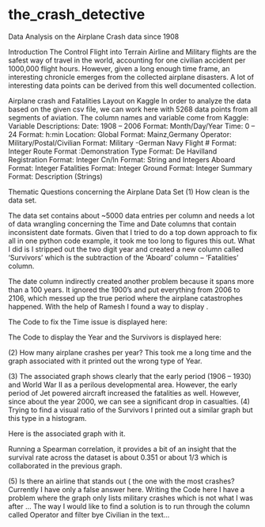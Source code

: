 # the_crash_detective
Data Analysis on the Airplane Crash data since 1908 


Introduction 
The Control Flight into Terrain
Airline and Military flights are the safest way of travel in the world, accounting for one civilian accident per 1000,000 flight hours. However, given a long enough time frame, an interesting chronicle emerges from the collected airplane disasters.
A lot of interesting data points can be derived from this well documented collection. 

Airplane crash and Fatalities Layout on Kaggle
In order to analyze the data based on the given csv file, we can work here with 5268 data points from all segments of aviation. The column names and variable come from Kaggle:
 Variable Descriptions:
Date: 1908 – 2006  Format: Month/Day/Year
Time: 0 – 24           Format: h:min
Location: Global    Format: Mainz,Germany
Operator: Military/Postal/Civilian Format: Military -German Navy
Flight #              Format: Integer
Route                 Format :Demonstration
Type                  Format: De Havilland
Registration       Format: Integer
Cn/ln                 Format: String and Integers
Aboard              Format: Integer
Fatalities           Format: Integer 
Ground             Format: Integer
Summary          Format: Description (Strings)




Thematic Questions concerning the Airplane Data Set
(1)	How clean is the data set. 

The data set contains about ~5000 data entries per column and needs a lot of data wrangling concerning the Time and Date columns that contain inconsistent date formats.  Given that I tried to do a top down approach to fix all in one python code example, it took me too long to figures this out. What I did is I stripped out the two digit year and  created a new column called ‘Survivors’  which is the subtraction of the ‘Aboard’ column – ‘Fatalities’ column.

The date column indirectly created another problem because it spans more than a 100 years. It ignored the 1900’s and put everything from 2006 to 2106, which messed up the true period where the airplane catastrophes happened. With the help of Ramesh I found a way to display .

The Code to fix the Time issue is displayed here:

 


The Code to display the Year and the Survivors is displayed here:

 

(2)	How many airplane crashes per year? 
This took me a long time and the graph associated with it printed out the wrong type of Year. 

 

(3)	The associated graph shows clearly that the early period (1906 – 1930) and World War II  as a perilous developmental area. However, the early period of Jet powered aircraft increased the fatalities as well. However, since about the year 2000, we can see a significant drop in casualties.
(4)	Trying to find a visual ratio of the Survivors I printed out a similar graph but this type in a histogram. 

 
Here is the associated graph with it. 


 
Running a Spearman correlation, it provides a bit of an insight that the survival rate across the dataset is about 0.351 or about 1/3 which is collaborated in the previous graph. 

(5)	Is there an airline that stands out ( the one with the most crashes? 
Currently I have only a false answer here. Writing the Code here I have a problem where the graph only lists military crashes which is not what I was after …
The way I would like to find a solution is to run through the column called Operator and filter bye Civilian in the text…
 
 
